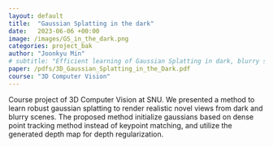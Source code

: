 ```yaml
---
layout: default
title:  "Gaussian Splatting in the dark"
date:   2023-06-06 +00:00
image: /images/GS_in_the_dark.png
categories: project_bak
author: "Joonkyu Min"
# subtitle: "Efficient learning of Gaussian Splatting in dark, blurry scenes"
paper: /pdfs/3D_Gaussian_Splatting_in_the_Dark.pdf
course: "3D Computer Vision"
---
```


Course project of 3D Computer Vision at SNU. We presented a method to learn robust gaussian splatting to render realistic novel views from dark and blurry scenes. The proposed method initialize gaussians based on dense point tracking method instead of keypoint matching, and utilize the generated depth map for depth regularization.
